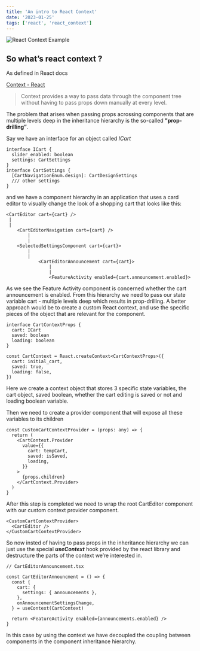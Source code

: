 ```yaml
---
title: 'An intro to React Context'
date: '2023-01-25'
tags: ['react', 'react_context']
---
```


![React Context Example](/static/images/ReactContext.png)

## So what’s react context ?

As defined in React docs

[Context - React](https://reactjs.org/docs/context.html)

> Context provides a way to pass data through the component tree without having to pass props down manually at every level.

The problem that arises when passing props acrossing components that are multiple levels deep in the inheritance hierarchy is the so-called **"prop-drilling”**.

Say we have an interface for an object called _ICart_

```tsx
interface ICart {
  slider_enabled: boolean
  settings: CartSettings
}
interface CartSettings {
  [CartNavigationEnum.design]: CartDesignSettings
  /// other settings
}
```

and we have a component hierarchy in an application that uses a card editor to visually change the look of a shopping cart that looks like this:

```tsx
<CartEditor cart={cart} />
 |
 |
    <CartEditorNavigation cart={cart} />
        |
        |
    <SelectedSettingsComponent cart={cart}>
        |
        |
            <CartEditorAnnouncement cart={cart}>
                |
                |
                <FeatureActivity enabled={cart.announcement.enabled}>
```

As we see the Feature Activity component is concerned whether the cart announcement is enabled. From this hierarchy we need to pass our state variable cart - multiple levels deep which results in prop-drilling. A better approach would be to create a custom React context, and use the specific pieces of the object that are relevant for the component.

```tsx
interface CartContextProps {
  cart: ICart
  saved: boolean
  loading: boolean
}

const CartContext = React.createContext<CartContextProps>({
  cart: initial_cart,
  saved: true,
  loading: false,
})
```

Here we create a context object that stores 3 specific state variables, the cart object, saved boolean, whether the cart editing is saved or not and loading boolean variable.

Then we need to create a provider component that will expose all these variables to its children

```tsx
const CustomCartContextProvider = (props: any) => {
  return (
    <CartContext.Provider
      value={{
        cart: tempCart,
        saved: isSaved,
        loading,
      }}
    >
      {props.children}
    </CartContext.Provider>
  )
}
```

After this step is completed we need to wrap the root CartEditor component with our custom context provider component.

```tsx
<CustomCartContextProvider>
  <CartEditor />
</CustomCartContextProvider>
```

So now insted of having to pass props in the inheritance hierarchy we can just use the special _**useContext**_ hook provided by the react library and destructure the parts of the context we’re interested in.

```tsx
// CartEditorAnnouncement.tsx

const CartEditorAnnouncment = () => {
  const {
    cart: {
      settings: { announcements },
    },
    onAnnouncementSettingsChange,
  } = useContext(CartContext)

  return <FeatureActivity enabled={announcements.enabled} />
}
```

In this case by using the context we have decoupled the coupling between components in the component inheritance hierarchy.
